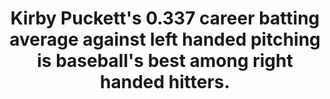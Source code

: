 ---
title:      
  - Kirby Puckett's 0.337 career batting average against left handed pitching is baseball's best among right handed hitters.
secondary:
  - The next best is Manny Ramirez's 0.335 against lefties. Minimum 2,000 plate appearances against left handed hitters.
reference:
  - http://www.baseball-reference.com/play-index/split_finder.cgi?type=b#gotresults&type=b&as=result_batter&offset=0&match=career&min_year_game=1914&max_year_game=2014&min_season=1&max_season=-1&min_age=0&max_age=99&isActive=either&bats=R&split_1=plato%3Aplato&sid_situa%3Aleado=situa%3Aleado%3A1st+Batter+G&sid_outcb%3Aoutcb=outcb%3Aoutcb%3Aany&sid_oppon%3Aoppon=oppon%3Aoppon%3Aany&sid_situa%3Atimes=situa%3Atimes%3Aany&sid_plato%3Aplato=plato%3Aplato%3Avs+LHP&sid_situa%3Abases=situa%3Abases%3A111&sid_defp%3Adefp=defp%3Adefp%3Aany&sid_opptp%3Agbfb=opptp%3Agbfb%3Aany&sid_opptp%3Apower=opptp%3Apower%3Aany&sid_hitty%3Atraj=hitty%3Atraj%3Aany&sid_lineu%3Alineu=lineu%3Alineu%3Aany&sid_total%3Atotal=total%3Atotal%3Aany&sid_dates%3Ahalf=dates%3Ahalf%3Aany&sid_locat%3Astad=locat%3Astad%3Aany&sid_situa%3Ainnng=situa%3Ainnng%3A9th+inning&sid_locat%3Asite=locat%3Asite%3Aany&sid_dates%3Amonth=dates%3Amonth%3AApril%2FMarch&sid_situa%3Acount=situa%3Acount%3Aany&sid_situa%3Aouts=situa%3Aouts%3Aany&sid_locat%3Ahmvis=locat%3Ahmvis%3Aany&sid_wpa%3Alever=wpa%3Alever%3Aany&sid_role%3Astsub=role%3Astsub%3Aany&sid_hitty%3Ahitlo=hitty%3Ahitlo%3Aany&sid_situa%3Aclutc=situa%3Aclutc%3Aany&exclude_incomplete=1&c0gtlt=eq&c0val=0&number_matched=1&orderby=BA&sr_split_totals_choice=by_split&c1criteria=PA&c1gtlt=gt&c1val=2000&c2gtlt=eq&c2val=0&c3gtlt=eq&c3val=0&c4gtlt=eq&c4val=0&c5gtlt=gt&c5val=1.0&location=pob&locationMatch=is&pob=&pod=&pcanada=&pusa=&ajax=1&submitter=1
---